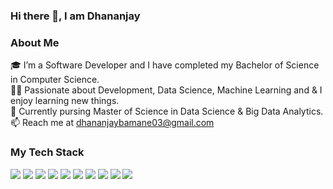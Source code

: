 ### Hi there 👋, I am Dhananjay

<h3>About Me</h3>

🎓 I’m a Software Developer and I have completed my Bachelor of Science in Computer Science. <br>
👨‍💻 Passionate about Development, Data Science, Machine Learning and & I enjoy learning new things. <br>
🌱 Currently pursing Master of Science in Data Science & Big Data Analytics. <br>
📫 Reach me at dhananjaybamane03@gmail.com <br>


### My Tech Stack
<img src="https://img.shields.io/badge/-Python-blue?style=for-the-badge"> <img src="https://img.shields.io/badge/-Machine Learning-orange?style=for-the-badge"> <img src="https://img.shields.io/badge/-Deep Learning-red?style=for-the-badge"> <img src="https://img.shields.io/badge/-Computer Vision-green?style=for-the-badge"> <img src="https://img.shields.io/badge/-Data Science-yellow?style=for-the-badge"> <img src="https://img.shields.io/badge/-OpenCv-brightgreen?style=for-the-badge"> <img src="https://img.shields.io/badge/-NLP-orange?style=for-the-badge"> <img src="https://img.shields.io/badge/-Power BI-yellow?style=for-the-badge"> <img src="https://img.shields.io/badge/-SQL-blue?style=for-the-badge"> <img src="https://img.shields.io/badge/-Git-red?style=for-the-badge">
<br>



<!--
**dhananjay-bamane/Dhananjay-Bamane** is a ✨ _special_ ✨ repository because its `README.md` (this file) appears on your GitHub profile.

Here are some ideas to get you started:

- 🔭 I’m currently working on ...
- 🌱 I’m currently learning ...
- 👯 I’m looking to collaborate on ...
- 🤔 I’m looking for help with ...
- 💬 Ask me about ...
- 📫 How to reach me: ...
- 😄 Pronouns: ...
- ⚡ Fun fact: ...
-->
